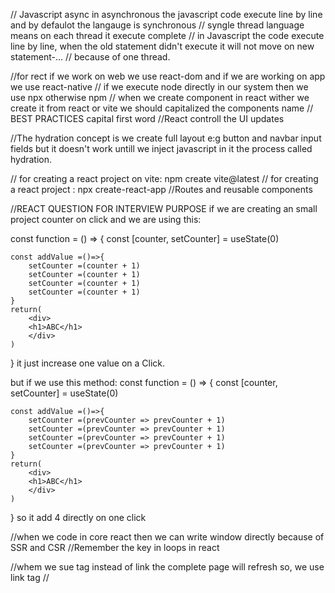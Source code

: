 // Javascript async in asynchronous the javascript code execute line by line and by defaulot the langauge is synchronous
// syngle thread language means on each thread it execute complete
// in Javascript the code execute line by line, when the old statement didn't execute it will not move on new statement-...
// because of one thread.


//for rect if we work on web we use react-dom and if we are working on app we use react-native
// if we execute node directly in our system then we use npx otherwise npm
// when we create component in react wither we create it from react or vite we should capitalized the components name
// BEST PRACTICES capital first word
//React controll the UI updates

//The hydration concept is we create full layout e:g button and navbar input fields but it doesn't work untill we 
inject javascript in it the process called hydration.

// for creating a react project on vite: npm create vite@latest
// for creating a react project : npx create-react-app
//Routes and reusable components

//REACT QUESTION FOR INTERVIEW PURPOSE
if we are creating an small project counter on click and we are using this:

const function = () => {
    const [counter, setCounter] = useState(0)

    const addValue =()=>{
        setCounter =(counter + 1)
        setCounter =(counter + 1)
        setCounter =(counter + 1)
        setCounter =(counter + 1)
    }
    return(
        <div>
        <h1>ABC</h1>
        </div>
    )
}
it just increase one value on a Click.

but if we use this method:
const function = () => {
    const [counter, setCounter] = useState(0)

    const addValue =()=>{
        setCounter =(prevCounter => prevCounter + 1)
        setCounter =(prevCounter => prevCounter + 1)
        setCounter =(prevCounter => prevCounter + 1)
        setCounter =(prevCounter => prevCounter + 1)
    }
    return(
        <div>
        <h1>ABC</h1>
        </div>
    )
}
so it add 4 directly on one click

//when we code in core react then we can write window directly because of SSR and CSR
//Remember the key in loops in react

//whem we sue <a> tag instead of link the complete page will refresh so, we use link tag
//

